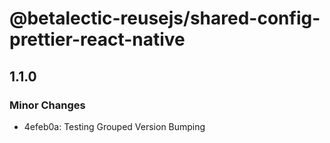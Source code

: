 # @betalectic-reusejs/shared-config-prettier-react-native

## 1.1.0

### Minor Changes

- 4efeb0a: Testing Grouped Version Bumping
